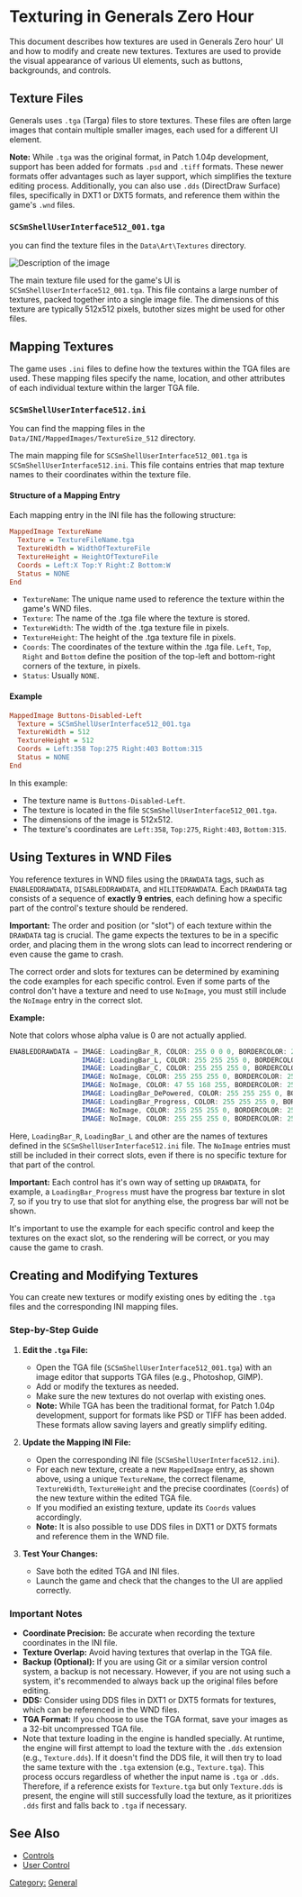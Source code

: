 # Texturing in Generals Zero Hour

This document describes how textures are used in Generals Zero hour' UI and how to modify and create new textures.
Textures are used to provide the visual appearance of various UI elements, such as buttons, backgrounds, and controls.

## Texture Files

Generals uses `.tga` (Targa) files to store textures. These files are often large images that contain multiple smaller
images, each used for a different UI element.

**Note:**  While `.tga` was the original format, in Patch 1.04p development, support has been added for formats
 `.psd` and `.tiff` formats. These newer formats offer advantages such as layer support, which simplifies the texture
editing process. Additionally, you can also use `.dds` (DirectDraw Surface) files, specifically in DXT1 or
DXT5 formats, and reference them within the game's `.wnd` files.

### `SCSmShellUserInterface512_001.tga`

you can find the texture files in the `Data\Art\Textures` directory.

![Description of the image](/SCSmShellUserInterface512_001.tga.png)

The main texture file used for the game's UI is `SCSmShellUserInterface512_001.tga`.
This file contains a large number of textures, packed together into a single image file.
The dimensions of this texture are typically 512x512 pixels, butother sizes might be used for other files.

## Mapping Textures

The game uses `.ini` files to define how the textures within the TGA files are used. These mapping files specify the
name, location, and other attributes of each individual texture within the larger TGA file.

### `SCSmShellUserInterface512.ini`

You can find the mapping files in the `Data/INI/MappedImages/TextureSize_512` directory.

The main mapping file for `SCSmShellUserInterface512_001.tga` is `SCSmShellUserInterface512.ini`. This file contains
entries that map texture names to their coordinates within the texture file.

#### Structure of a Mapping Entry

Each mapping entry in the INI file has the following structure:

```ini
MappedImage TextureName
  Texture = TextureFileName.tga
  TextureWidth = WidthOfTextureFile
  TextureHeight = HeightOfTextureFile
  Coords = Left:X Top:Y Right:Z Bottom:W
  Status = NONE
End
```

* `TextureName`:  The unique name used to reference the texture within the game's WND files.
* `Texture`: The name of the .tga file where the texture is stored.
* `TextureWidth`: The width of the .tga texture file in pixels.
* `TextureHeight`: The height of the .tga texture file in pixels.
* `Coords`: The coordinates of the texture within the .tga file.  `Left`, `Top`, `Right` and `Bottom` define the
  position of the top-left and bottom-right corners of the texture, in pixels.
* `Status`: Usually `NONE`.

#### Example

```ini
MappedImage Buttons-Disabled-Left
  Texture = SCSmShellUserInterface512_001.tga
  TextureWidth = 512
  TextureHeight = 512
  Coords = Left:358 Top:275 Right:403 Bottom:315
  Status = NONE
End
```

In this example:

* The texture name is `Buttons-Disabled-Left`.
* The texture is located in the file `SCSmShellUserInterface512_001.tga`.
* The dimensions of the image is 512x512.
* The texture's coordinates are `Left:358`, `Top:275`, `Right:403`, `Bottom:315`.

## Using Textures in WND Files

You reference textures in WND files using the `DRAWDATA` tags, such as `ENABLEDDRAWDATA`, `DISABLEDDRAWDATA`,
and `HILITEDRAWDATA`. Each `DRAWDATA` tag consists of a sequence of **exactly 9 entries**,
each defining how a specific part of the control's texture should be rendered.

**Important:** The order and position (or "slot") of each texture within the `DRAWDATA` tag is crucial.
The game expects the textures to be in a specific order, and placing them in the wrong slots can lead to incorrect
rendering or even cause the game to crash.

The correct order and slots for textures can be determined by examining the code examples for each specific control.
Even if some parts of the control don't have a texture and need to use `NoImage`,
you must still include the `NoImage` entry in the correct slot.

**Example:**

<smal>Note that colors whose alpha value is 0 are not actually applied.</small>
```nasm
ENABLEDDRAWDATA = IMAGE: LoadingBar_R, COLOR: 255 0 0 0, BORDERCOLOR: 255 128 128 0,
                  IMAGE: LoadingBar_L, COLOR: 255 255 255 0, BORDERCOLOR: 255 255 255 0,
                  IMAGE: LoadingBar_C, COLOR: 255 255 255 0, BORDERCOLOR: 255 255 255 0,
                  IMAGE: NoImage, COLOR: 255 255 255 0, BORDERCOLOR: 255 255 255 0,
                  IMAGE: NoImage, COLOR: 47 55 168 255, BORDERCOLOR: 254 254 254 255,
                  IMAGE: LoadingBar_DePowered, COLOR: 255 255 255 0, BORDERCOLOR: 255 255 255 0,
                  IMAGE: LoadingBar_Progress, COLOR: 255 255 255 0, BORDERCOLOR: 255 255 255 0,
                  IMAGE: NoImage, COLOR: 255 255 255 0, BORDERCOLOR: 255 255 255 0,
                  IMAGE: NoImage, COLOR: 255 255 255 0, BORDERCOLOR: 255 255 255 0;
```

Here, `LoadingBar_R`, `LoadingBar_L` and other are the names of textures defined in the
`SCSmShellUserInterface512.ini` file. The `NoImage` entries must still be included in their correct slots,
even if there is no specific texture for that part of the control.

**Important:** Each control has it's own way of setting up `DRAWDATA`,
for example,  a `LoadingBar_Progress` must have the progress bar texture in slot 7,
so if you try to use that slot for anything else, the progress bar will not be shown.

It's important to use the example for each specific control and keep the textures on the exact slot,
so the rendering will be correct, or you may cause the game to crash.

## Creating and Modifying Textures

You can create new textures or modify existing ones by editing the `.tga` files and the corresponding INI mapping files.

### Step-by-Step Guide

1. **Edit the `.tga` File:**
    * Open the TGA file (`SCSmShellUserInterface512_001.tga`) with an image editor that supports TGA files (e.g.,
      Photoshop, GIMP).
    * Add or modify the textures as needed.
    * Make sure the new textures do not overlap with existing ones.
    * **Note:** While TGA has been the traditional format, for Patch 1.04p development, support for formats
      like PSD or TIFF has been added. These formats allow saving layers and greatly simplify editing.
2. **Update the Mapping INI File:**
    * Open the corresponding INI file (`SCSmShellUserInterface512.ini`).
    * For each new texture, create a new `MappedImage` entry, as shown above, using a unique `TextureName`,
      the correct filename, `TextureWidth`, `TextureHeight` and the precise coordinates
      (`Coords`) of the new texture within the edited TGA file.
    * If you modified an existing texture, update its `Coords` values accordingly.
    * **Note:** It is also possible to use DDS files in DXT1 or DXT5 formats and reference them in the WND file.

3. **Test Your Changes:**
    * Save both the edited TGA and INI files.
    * Launch the game and check that the changes to the UI are applied correctly.

### Important Notes

* **Coordinate Precision:** Be accurate when recording the texture coordinates in the INI file.
* **Texture Overlap:** Avoid having textures that overlap in the TGA file.
* **Backup (Optional):** If you are using Git or a similar version control system, a backup is not necessary.
  However, if you are not using such a system, it's recommended to always back up the original files before editing.
* **DDS:** Consider using DDS files in DXT1 or DXT5 formats for textures, which can be referenced in the WND files.
* **TGA Format:** If you choose to use the TGA format, save your images as a 32-bit uncompressed TGA file.
* Note that texture loading in the engine is handled specially. At runtime, the engine will first attempt to
  load the texture with the `.dds` extension (e.g., `Texture.dds`). If it doesn't find the DDS file, it will
  then try to load the same texture with the `.tga` extension (e.g., `Texture.tga`). This process occurs regardless
  of whether the input name is `.tga` or `.dds`. Therefore, if a reference exists for `Texture.tga` but
  only `Texture.dds` is present, the engine will still successfully load the texture, as it prioritizes `.dds` first
  and falls back to `.tga` if necessary.
  
## See Also

* [Controls](../Controls.md)
* [User Control](../controls/user.md)

[Category:](../Categories.md) [General](../General.md)
